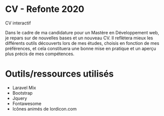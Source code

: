 # CV - Refonte 2020
CV interactif

Dans le cadre de ma candidature pour un Mastère en Développement web, je repars sur de nouvelles bases et un nouveau CV.
Il reflètera mieux les différents outils découverts lors de mes études, choisis en fonction de mes préférences, et cela constituera une bonne mise en pratique et un aperçu plus précis de mes compétences.

# Outils/ressources utilisés
- Laravel Mix
- Bootstrap
- Jquery
- Fontawesome
- Icônes animés de lordicon.com
